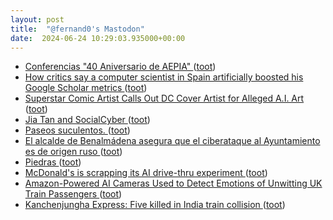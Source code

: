 ```yaml
---
layout: post
title:  "@fernand0's Mastodon"
date:  2024-06-24 10:29:03.935000+00:00
---
```

*  [Conferencias "40 Aniversario de AEPIA" ](https://www.aepia.org/ciclo-de-conferencias-40-aniversario-de-aepia) ([toot](https://mastodon.social/@fernand0/112671125924973616))
*  [How critics say a computer scientist in Spain artificially boosted his Google Scholar metrics ](https://retractionwatch.com/2022/03/25/how-critics-say-a-computer-scientist-in-spain-artificially-boosted-his-google-scholar-metrics) ([toot](https://mastodon.social/@fernand0/112670929673599590))
*  [Superstar Comic Artist Calls Out DC Cover Artist for Alleged A.I. Art ](https://www.cbr.com/adi-granov-calls-out-dc-comics-franscesco-mattina-alleged-ai-art) ([toot](https://mastodon.social/@fernand0/112670626788730057))
*  [Jia Tan and SocialCyber ](https://cybersecpolitics.blogspot.com/2024/04/jia-tan-and-socialcyber.htm) ([toot](https://mastodon.social/@fernand0/112669079761310178))
*  [Paseos suculentos. ](https://avecesunafoto.wordpress.com/2024/06/23/paseos-suculentos-2) ([toot](https://mastodon.social/@fernand0/112667191251289126))
*  [El alcalde de Benalmádena asegura que el ciberataque al Ayuntamiento es de origen ruso ](https://www.malagahoy.es/provincia/alcalde-Benalmadena-ciberataque-Ayuntamiento-origen-ruso_0_1912009116.htm) ([toot](https://mastodon.social/@fernand0/112667109409877692))
*  [Piedras ](https://www.flickr.com/photos/fernand0/53794868454) ([toot](https://mastodon.social/@fernand0/112666950810725281))
*  [McDonald's is scrapping its AI drive-thru experiment ](https://qz.com/mcdonalds-ai-drive-thru-185154373) ([toot](https://mastodon.social/@fernand0/112666814487932000))
*  [Amazon-Powered AI Cameras Used to Detect Emotions of Unwitting UK Train Passengers ](https://www.wired.com/story/amazon-ai-cameras-emotions-uk-train-passengers) ([toot](https://mastodon.social/@fernand0/112666675225349388))
*  [Kanchenjungha Express: Five killed in India train collision ](https://www.bbc.com/news/articles/c0kkyvq081w) ([toot](https://mastodon.social/@fernand0/112666458128241013))
